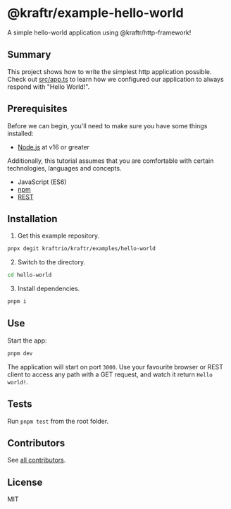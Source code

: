 
# @kraftr/example-hello-world

A simple hello-world application using @kraftr/http-framework!

## Summary

This project shows how to write the simplest http application possible.
Check out
[src/app.ts](./src/app.ts)
to learn how we configured our application to always respond with "Hello
World!".

## Prerequisites

Before we can begin, you'll need to make sure you have some things installed:

- [Node.js](https://nodejs.org/en/) at v16 or greater

Additionally, this tutorial assumes that you are comfortable with certain
technologies, languages and concepts.

- JavaScript (ES6)
- [npm](https://www.npmjs.com/)
- [REST](https://en.wikipedia.org/wiki/Representational_state_transfer)

## Installation

1. Get this example repository.

```sh
pnpx degit kraftrio/kraftr/examples/hello-world
```

2. Switch to the directory.

```sh
cd hello-world

```

3. Install dependencies.

```sh
pnpm i

```

## Use

Start the app:

```sh
pnpm dev
```

The application will start on port `3000`. Use your favourite browser or REST
client to access any path with a GET request, and watch it return
`Hello world!`.

## Tests

Run `pnpm test` from the root folder.

## Contributors

See
[all contributors](https://github.com/kraftrio/kraftr/graphs/contributors).

## License

MIT
